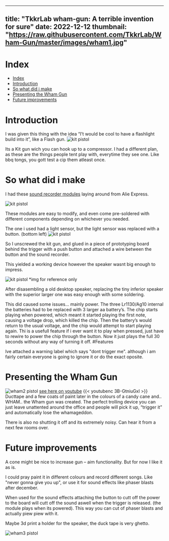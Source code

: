  ---
title: "TkkrLab wham-gun: A terrible invention for sure"
date: 2022-12-12
thumbnail: "https://raw.githubusercontent.com/TkkrLab/Wham-Gun/master/images/wham1.jpg"
---

# Index
- [Index](#index)
- [Introduction](#introduction)
- [So what did i make](#so-what-did-i-make)
- [Presenting the Wham Gun](#presenting-the-wham-gun)
- [Future improvements](#future-improvements)

# <a name="intro"></a>Introduction

I was given this thing with the idea “I’t would be cool to have a flashlight build into it”, like a Flash gun.
![kit pistol](https://raw.githubusercontent.com/TkkrLab/Wham-Gun/master/images/kitpistal.jpg)

Its a Kit gun wich you can hook up to a compressor.
I had a different plan, as these are the things people tent play with, everytime they see one. Like bbq tongs, you gott test a cip them atleast once.
   
# <a name="MakingOf"></a>So what did i make
I had these [sound recorder modules](https://nl.aliexpress.com/item/1005003658927111.html?spm=a2g0o.productlist.0.0.3478248fXX7tzK&algo_pvid=21bb5fcf-3228-4794-ac88-0e74952682be&algo_exp_id=21bb5fcf-3228-4794-ac88-0e74952682be-10&pdp_ext_f=%7B%22sku_id%22%3A%2212000026686214784%22%7D&pdp_npi=2%40dis%21EUR%212.86%212.01%21%21%211.58%21%21%402100bdd516708726743348067ece30%2112000026686214784%21sea&curPageLogUid=U1VgFa8LMkEk) laying around from Alie Express.

![kit pistol](https://raw.githubusercontent.com/TkkrLab/Wham-Gun/master/images/soundmodule.png)


These modules are easy to modify, and even come pre-soldered with different components depending on whichever you needed.

The one i used had a light sensor, but the light sensor was replaced with a button. (bottom left)
![kit pistol](https://raw.githubusercontent.com/TkkrLab/Wham-Gun/master/images/button.png)

So I unscrewed the kit gun, and glued in a piece of prototyping board behind the trigger with a push button and attached a wire between the button and the sound recorder.

This yielded a working device however the speaker wasnt big enough to impress.

![kit pistol](https://raw.githubusercontent.com/TkkrLab/Wham-Gun/master/images/speaker.jpg)
*img for reference only

After disasembling a old desktop speaker, replacing the tiny inferior speaker with the superior larger one was easy enough with some soldering. 

This did caused some issues… mainly power. The three Lr1130/Ag10 internal the batteries had to be replaced with 3 larger aa battery’s. The chip starts playing when powered, which meant it started playing the first note, causing a voltage drop, which killed the chip.
Then the battery’s would return to the usual voltage, and the chip would attempt to start playing again.
Thi is a usefull feature if i ever want it to play when pressed, just have to rewire to power the chip through the button. Now it just plays the full 30 seconds without any way of turning it off. #Features

Ive attached a warning label which says "dont trigger me". although i am fairly certain everyone is going to ignore it or do the exact oposite.

# <a name="Wham-gun"></a>Presenting the Wham Gun
![wham2 pistol](https://raw.githubusercontent.com/TkkrLab/Wham-Gun/master/images/wham2.jpg)
[see here on youtube](https://www.youtube.com/watch?v=3B-GtniuGxI)
{{< youtubenc 3B-GtniuGxI >}}
Ducttape and a few coats of paint later in the colours of a candy cane and.. WHAM.. the Wham gun was created.
The perfect trolling device you can just leave unattented around the office and people will pick it up, “trigger it” and automatically lose the whamageddon.

There is also no shutting it off and its extremely noisy. Can hear it from a next few rooms over.

# <a name="improvements"></a>Future improvements
A cone might be nice  to increase gun – aim functionality. But for now I like it as is.

I could pray paint it in different colours and record different songs. Like "never gonna give you up", or use it for sound effects like phaser blasts after december.

When used for the sound effects attaching the button to cutt off the power to the board will cutt off the sound aswell when the trigger is released. (the module plays when its powered). This way you can cut of phaser blasts and actually piew piew with it.

Maybe 3d print a holder for the speaker, the duck tape is very ghetto.

![wham3 pistol](https://raw.githubusercontent.com/TkkrLab/Wham-Gun/master/images/wham3.jpg)
